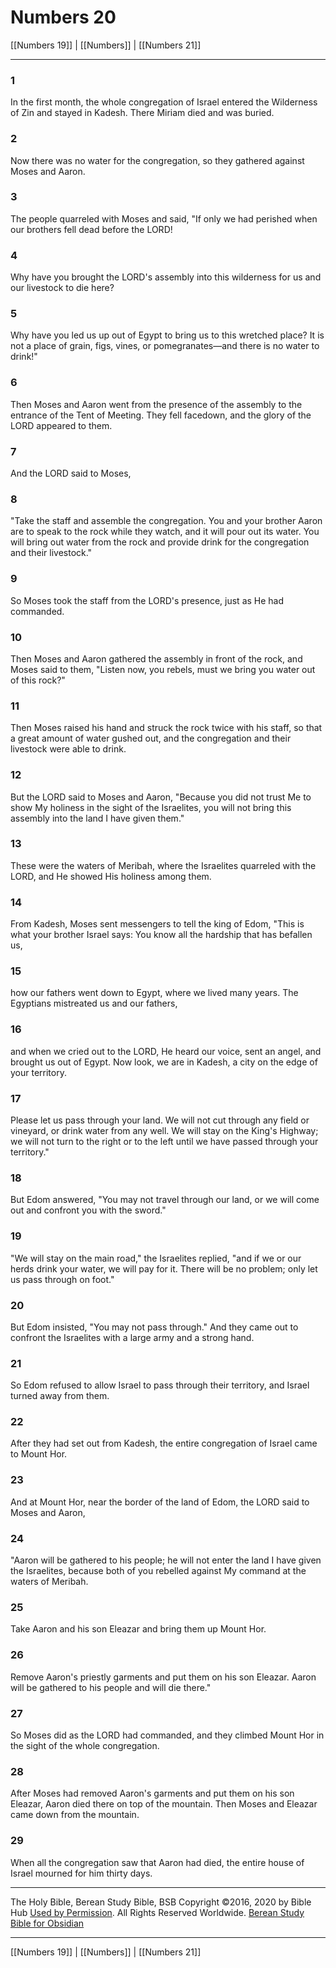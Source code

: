 # Numbers 20

[[Numbers 19]] | [[Numbers]] | [[Numbers 21]]

---

### 1
In the first month, the whole congregation of Israel entered the Wilderness of Zin and stayed in Kadesh. There Miriam died and was buried.

### 2
Now there was no water for the congregation, so they gathered against Moses and Aaron.

### 3
The people quarreled with Moses and said, "If only we had perished when our brothers fell dead before the LORD!

### 4
Why have you brought the LORD's assembly into this wilderness for us and our livestock to die here?

### 5
Why have you led us up out of Egypt to bring us to this wretched place? It is not a place of grain, figs, vines, or pomegranates—and there is no water to drink!"

### 6
Then Moses and Aaron went from the presence of the assembly to the entrance of the Tent of Meeting. They fell facedown, and the glory of the LORD appeared to them.

### 7
And the LORD said to Moses,

### 8
"Take the staff and assemble the congregation. You and your brother Aaron are to speak to the rock while they watch, and it will pour out its water. You will bring out water from the rock and provide drink for the congregation and their livestock."

### 9
So Moses took the staff from the LORD's presence, just as He had commanded.

### 10
Then Moses and Aaron gathered the assembly in front of the rock, and Moses said to them, "Listen now, you rebels, must we bring you water out of this rock?"

### 11
Then Moses raised his hand and struck the rock twice with his staff, so that a great amount of water gushed out, and the congregation and their livestock were able to drink.

### 12
But the LORD said to Moses and Aaron, "Because you did not trust Me to show My holiness in the sight of the Israelites, you will not bring this assembly into the land I have given them."

### 13
These were the waters of Meribah, where the Israelites quarreled with the LORD, and He showed His holiness among them.

### 14
From Kadesh, Moses sent messengers to tell the king of Edom, "This is what your brother Israel says: You know all the hardship that has befallen us,

### 15
how our fathers went down to Egypt, where we lived many years. The Egyptians mistreated us and our fathers,

### 16
and when we cried out to the LORD, He heard our voice, sent an angel, and brought us out of Egypt. Now look, we are in Kadesh, a city on the edge of your territory.

### 17
Please let us pass through your land. We will not cut through any field or vineyard, or drink water from any well. We will stay on the King's Highway; we will not turn to the right or to the left until we have passed through your territory."

### 18
But Edom answered, "You may not travel through our land, or we will come out and confront you with the sword."

### 19
"We will stay on the main road," the Israelites replied, "and if we or our herds drink your water, we will pay for it. There will be no problem; only let us pass through on foot."

### 20
But Edom insisted, "You may not pass through." And they came out to confront the Israelites with a large army and a strong hand.

### 21
So Edom refused to allow Israel to pass through their territory, and Israel turned away from them.

### 22
After they had set out from Kadesh, the entire congregation of Israel came to Mount Hor.

### 23
And at Mount Hor, near the border of the land of Edom, the LORD said to Moses and Aaron,

### 24
"Aaron will be gathered to his people; he will not enter the land I have given the Israelites, because both of you rebelled against My command at the waters of Meribah.

### 25
Take Aaron and his son Eleazar and bring them up Mount Hor.

### 26
Remove Aaron's priestly garments and put them on his son Eleazar. Aaron will be gathered to his people and will die there."

### 27
So Moses did as the LORD had commanded, and they climbed Mount Hor in the sight of the whole congregation.

### 28
After Moses had removed Aaron's garments and put them on his son Eleazar, Aaron died there on top of the mountain. Then Moses and Eleazar came down from the mountain.

### 29
When all the congregation saw that Aaron had died, the entire house of Israel mourned for him thirty days.

---

The Holy Bible, Berean Study Bible, BSB
Copyright ©2016, 2020 by Bible Hub
[Used by Permission](https://berean.bible/terms.htm). All Rights Reserved Worldwide.
[Berean Study Bible for Obsidian](https://github.com/gapmiss/berean-study-bible-for-obsidian)

---

[[Numbers 19]] | [[Numbers]] | [[Numbers 21]]

